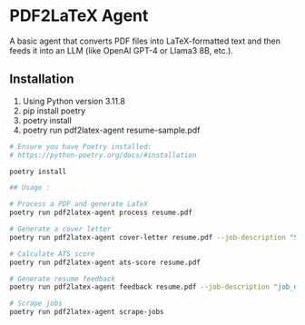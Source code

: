 # PDF2LaTeX Agent

A basic agent that converts PDF files into LaTeX-formatted text and then feeds it into an LLM (like OpenAI GPT-4 or Llama3 8B, etc.).

## Installation

1. Using Python version 3.11.8
2. pip install poetry
3. poetry install
4. poetry run pdf2latex-agent resume-sample.pdf

```bash
# Ensure you have Poetry installed:
# https://python-poetry.org/docs/#installation

poetry install

## Usage :

# Process a PDF and generate LaTeX
poetry run pdf2latex-agent process resume.pdf

# Generate a cover letter
poetry run pdf2latex-agent cover-letter resume.pdf --job-description "Software Engineer role at Google"

# Calculate ATS score
poetry run pdf2latex-agent ats-score resume.pdf

# Generate resume feedback
poetry run pdf2latex-agent feedback resume.pdf --job-description "job_description.txt"

# Scrape jobs
poetry run pdf2latex-agent scrape-jobs